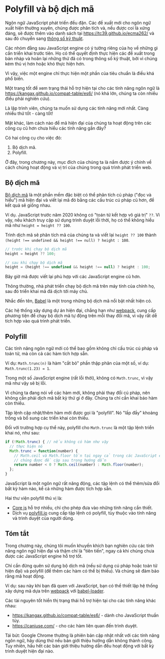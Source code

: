 
# Polyfill và bộ dịch mã

Ngôn ngữ JavaScript phát triển đều đặn. Các đề xuất mới cho ngôn ngữ xuất hiện thường xuyên, chúng được phân tích và, nếu được coi là xứng đáng, sẽ được thêm vào danh sách tại <https://tc39.github.io/ecma262/> và sau đó chuyển sang [thông số kỹ thuật](https://www.ecma-international.org/publications-and-standards/standards/ecma-262/).

Các nhóm đằng sau JavaScript engine có ý tưởng riêng của họ về những gì cần triển khai trước tiên. Họ có thể quyết định thực hiện các đề xuất trong bản nháp và hoãn lại những thứ đã có trong thông số kỹ thuật, bởi vì chúng kém thú vị hơn hoặc khó thực hiện hơn.

Vì vậy, việc một engine chỉ thực hiện một phần của tiêu chuẩn là điều khá phổ biến.

Một trang tốt để xem trạng thái hỗ trợ hiện tại cho các tính năng ngôn ngữ là <https://kangax.github.io/compat-table/es6/> (nó khá lớn, chúng ta còn nhiều điều phải nghiên cứu).

Là lập trình viên, chúng ta muốn sử dụng các tính năng mới nhất. Càng nhiều thứ tốt - càng tốt!

Mặt khác, làm cách nào để mã hiện đại của chúng ta hoạt động trên các công cụ cũ hơn chưa hiểu các tính năng gần đây?

Có hai công cụ cho việc đó:

1. Bộ dịch mã.
2. Polyfill.

Ở đây, trong chương này, mục đích của chúng ta là nắm được ý chính về cách chúng hoạt động và vị trí của chúng trong quá trình phát triển web.

## Bộ dịch mã

[Bộ dịch mã](https://en.wikipedia.org/wiki/Source-to-source_compiler) là một phần mềm đặc biệt có thể phân tích cú pháp ("đọc và hiểu") mã hiện đại và viết lại mã đó bằng các cấu trúc cú pháp cũ hơn, để kết quả sẽ giống nhau.

Ví dụ. JavaScript trước năm 2020 không có "toán tử kết hợp vô giá trị" `??`. Vì vậy, nếu khách truy cập sử dụng trình duyệt lỗi thời, họ có thể không hiểu mã như `height = height ?? 100`.

Trình dịch mã sẽ phân tích mã của chúng ta và viết lại `height ?? 100` thành `(height !== undefined && height !== null) ? height : 100`.

```js
// trước khi chạy bộ dịch mã
height = height ?? 100;

// sau khi chạy bộ dịch mã
height = (height !== undefined && height !== null) ? height : 100;
```

Bây giờ mã được viết lại phù hợp với các JavaScript engine cũ hơn.

Thông thường, nhà phát triển chạy bộ dịch mã trên máy tính của chính họ, sau đó triển khai mã đã dịch tới máy chủ.

Nhắc đến tên, [Babel](https://babeljs.io) là một trong những bộ dịch mã nổi bật nhất hiện có.

Các hệ thống xây dựng dự án hiện đại, chẳng hạn như [webpack](http://webpack.github.io/), cung cấp phương tiện để chạy bộ dịch mã tự động trên mỗi thay đổi mã, vì vậy rất dễ tích hợp vào quá trình phát triển.

## Polyfill

Các tính năng ngôn ngữ mới có thể bao gồm không chỉ cấu trúc cú pháp và toán tử, mà còn cả các hàm tích hợp sẵn.

Ví dụ: `Math.trunc(n)` là hàm "cắt bỏ" phần thập phân của một số, ví dụ: `Math.trunc(1.23) = 1`.

Trong một số JavaScript engine (rất lỗi thời), không có `Math.trunc`, vì vậy mã như vậy sẽ bị lỗi.

Vì chúng ta đang nói về các hàm mới, không phải thay đổi cú pháp, nên không cần phải dịch mã bất kỳ thứ gì ở đây. Chúng ta chỉ cần khai báo hàm còn thiếu.

Tập lệnh cập nhật/thêm hàm mới được gọi là "polyfill". Nó "lấp đầy" khoảng trống và bổ sung các triển khai còn thiếu.

Đối với trường hợp cụ thể này, polyfill cho `Math.trunc` là một tập lệnh triển khai nó, như sau:

```js
if (!Math.trunc) { // nếu không có hàm như vậy
  // thực hiện nó
  Math.trunc = function(number) {
    // Math.ceil và Math.floor tồn tại ngay cả trong các JavaScript engine cổ đại
    // chúng được đề cập sau trong hướng dẫn
    return number < 0 ? Math.ceil(number) : Math.floor(number);
  };
}
```

JavaScript là một ngôn ngữ rất năng động, các tập lệnh có thể thêm/sửa đổi bất kỳ hàm nào, kể cả những hàm được tích hợp sẵn.

Hai thư viện polyfill thú vị là:
- [Core js](https://github.com/zloirock/core-js) hỗ trợ nhiều, chỉ cho phép đưa vào những tính năng cần thiết.
- Dịch vụ [polyfill.io](https://polyfill.io) cung cấp tập lệnh có polyfill, tùy thuộc vào tính năng và trình duyệt của người dùng.


## Tóm tắt

Trong chương này, chúng tôi muốn khuyến khích bạn nghiên cứu các tính năng ngôn ngữ hiện đại và thậm chí là "tiên tiến", ngay cả khi chúng chưa được các JavaScript engine hỗ trợ tốt.

Chỉ cần đừng quên sử dụng bộ dịch mã (nếu sử dụng cú pháp hoặc toán tử hiện đại) và polyfill (để thêm các hàm có thể bị thiếu). Và chúng sẽ đảm bảo rằng mã hoạt động.

Ví dụ: sau này khi bạn đã quen với JavaScript, bạn có thể thiết lập hệ thống xây dựng mã dựa trên [webpack](http://webpack.github.io/) với [babel-loader](https://github.com/babel/babel-loader).

Các tài nguyên tốt hiển thị trạng thái hỗ trợ hiện tại cho các tính năng khác nhau:
- <https://kangax.github.io/compat-table/es6/> - dành cho JavaScript thuần túy.
- <https://caniuse.com/> - cho các hàm liên quan đến trình duyệt.

Tái bút: Google Chrome thường là phiên bản cập nhật nhất với các tính năng ngôn ngữ, hãy dùng thử nếu bản giới thiệu hướng dẫn không thành công. Tuy nhiên, hầu hết các bản giới thiệu hướng dẫn đều hoạt động với bất kỳ trình duyệt hiện đại nào.

